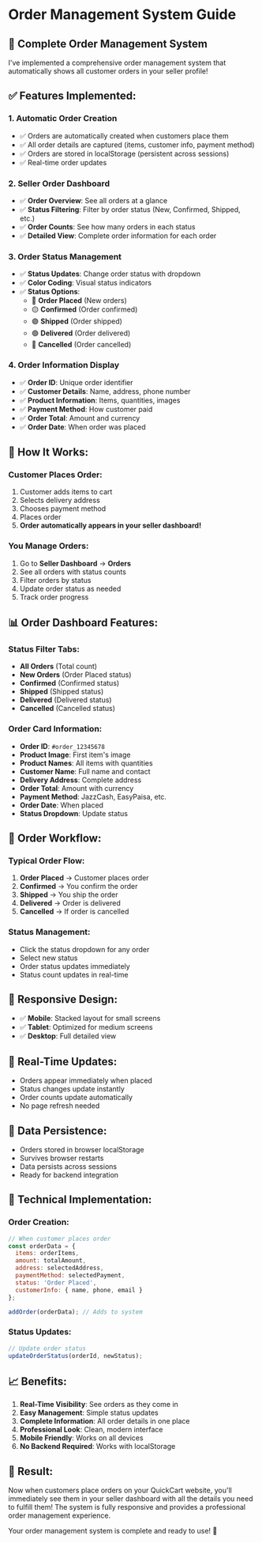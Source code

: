 # Order Management System Guide

## 🛒 **Complete Order Management System**

I've implemented a comprehensive order management system that automatically shows all customer orders in your seller profile!

## ✅ **Features Implemented:**

### **1. Automatic Order Creation**
- ✅ Orders are automatically created when customers place them
- ✅ All order details are captured (items, customer info, payment method)
- ✅ Orders are stored in localStorage (persistent across sessions)
- ✅ Real-time order updates

### **2. Seller Order Dashboard**
- ✅ **Order Overview**: See all orders at a glance
- ✅ **Status Filtering**: Filter by order status (New, Confirmed, Shipped, etc.)
- ✅ **Order Counts**: See how many orders in each status
- ✅ **Detailed View**: Complete order information for each order

### **3. Order Status Management**
- ✅ **Status Updates**: Change order status with dropdown
- ✅ **Color Coding**: Visual status indicators
- ✅ **Status Options**:
  - 🔵 **Order Placed** (New orders)
  - 🟡 **Confirmed** (Order confirmed)
  - 🟣 **Shipped** (Order shipped)
  - 🟢 **Delivered** (Order delivered)
  - 🔴 **Cancelled** (Order cancelled)

### **4. Order Information Display**
- ✅ **Order ID**: Unique order identifier
- ✅ **Customer Details**: Name, address, phone number
- ✅ **Product Information**: Items, quantities, images
- ✅ **Payment Method**: How customer paid
- ✅ **Order Total**: Amount and currency
- ✅ **Order Date**: When order was placed

## 🎯 **How It Works:**

### **Customer Places Order:**
1. Customer adds items to cart
2. Selects delivery address
3. Chooses payment method
4. Places order
5. **Order automatically appears in your seller dashboard!**

### **You Manage Orders:**
1. Go to **Seller Dashboard** → **Orders**
2. See all orders with status counts
3. Filter orders by status
4. Update order status as needed
5. Track order progress

## 📊 **Order Dashboard Features:**

### **Status Filter Tabs:**
- **All Orders** (Total count)
- **New Orders** (Order Placed status)
- **Confirmed** (Confirmed status)
- **Shipped** (Shipped status)
- **Delivered** (Delivered status)
- **Cancelled** (Cancelled status)

### **Order Card Information:**
- **Order ID**: `#order_12345678`
- **Product Image**: First item's image
- **Product Names**: All items with quantities
- **Customer Name**: Full name and contact
- **Delivery Address**: Complete address
- **Order Total**: Amount with currency
- **Payment Method**: JazzCash, EasyPaisa, etc.
- **Order Date**: When placed
- **Status Dropdown**: Update status

## 🔄 **Order Workflow:**

### **Typical Order Flow:**
1. **Order Placed** → Customer places order
2. **Confirmed** → You confirm the order
3. **Shipped** → You ship the order
4. **Delivered** → Order is delivered
5. **Cancelled** → If order is cancelled

### **Status Management:**
- Click the status dropdown for any order
- Select new status
- Order status updates immediately
- Status count updates in real-time

## 📱 **Responsive Design:**
- ✅ **Mobile**: Stacked layout for small screens
- ✅ **Tablet**: Optimized for medium screens
- ✅ **Desktop**: Full detailed view

## 🚀 **Real-Time Updates:**
- Orders appear immediately when placed
- Status changes update instantly
- Order counts update automatically
- No page refresh needed

## 💾 **Data Persistence:**
- Orders stored in browser localStorage
- Survives browser restarts
- Data persists across sessions
- Ready for backend integration

## 🔧 **Technical Implementation:**

### **Order Creation:**
```javascript
// When customer places order
const orderData = {
  items: orderItems,
  amount: totalAmount,
  address: selectedAddress,
  paymentMethod: selectedPayment,
  status: 'Order Placed',
  customerInfo: { name, phone, email }
};

addOrder(orderData); // Adds to system
```

### **Status Updates:**
```javascript
// Update order status
updateOrderStatus(orderId, newStatus);
```

## 📈 **Benefits:**

1. **Real-Time Visibility**: See orders as they come in
2. **Easy Management**: Simple status updates
3. **Complete Information**: All order details in one place
4. **Professional Look**: Clean, modern interface
5. **Mobile Friendly**: Works on all devices
6. **No Backend Required**: Works with localStorage

## 🎉 **Result:**

Now when customers place orders on your QuickCart website, you'll immediately see them in your seller dashboard with all the details you need to fulfill them! The system is fully responsive and provides a professional order management experience.

Your order management system is complete and ready to use! 🚀
